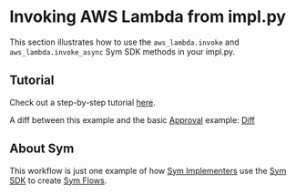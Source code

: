 # Invoking AWS Lambda from impl.py
This section illustrates how to use the `aws_lambda.invoke` and `aws_lambda.invoke_async` Sym SDK methods in your impl.py.

## Tutorial

Check out a step-by-step tutorial [here](https://docs.symops.com/docs/enabling-aws-lambda-in-the-sdk).

A diff between this example and the basic [Approval](../approvals) example: [Diff](https://github.com/symopsio/examples/compare/4011115a93ddf9fb094305cf0ba52e9215393260..c8d13811b3606f0aa81b651f63e004c48ef295dc)

## About Sym

This workflow is just one example of how [Sym Implementers](https://docs.symops.com/docs/sym-for-implementers) use the [Sym SDK](https://docs.symops.com/docs) to create [Sym Flows](https://docs.symops.com/docs/flows).
